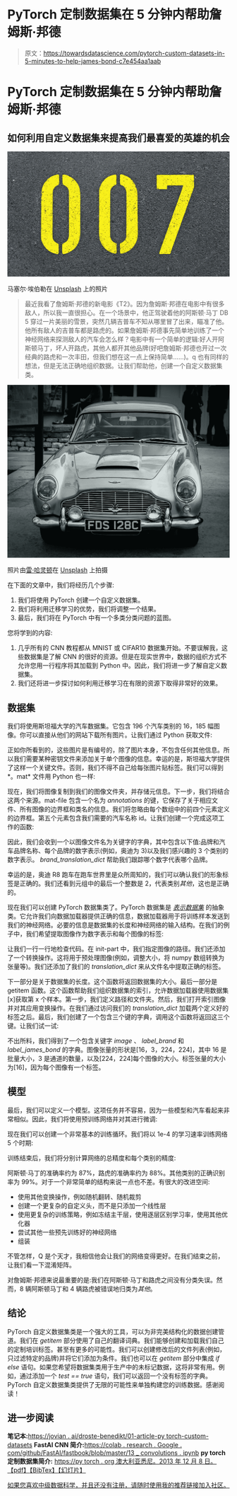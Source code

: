 # PyTorch 定制数据集在 5 分钟内帮助詹姆斯·邦德

> 原文：<https://towardsdatascience.com/pytorch-custom-datasets-in-5-minutes-to-help-james-bond-c7e454aa1aab>

# PyTorch 定制数据集在 5 分钟内帮助詹姆斯·邦德

## 如何利用自定义数据集来提高我们最喜爱的英雄的机会

![](img/23ed67a6f362b4e608a534c0a8b4e8de.png)

马塞尔·埃伯勒在 [Unsplash](https://unsplash.com/s/photos/007?utm_source=unsplash&utm_medium=referral&utm_content=creditCopyText) 上的照片

> 最近我看了詹姆斯·邦德的新电影《T2》。因为詹姆斯·邦德在电影中有很多敌人，所以我一直很担心。在一个场景中，他正驾驶着他的阿斯顿·马丁 DB 5 穿过一片美丽的雪景，突然几辆吉普车不知从哪里冒了出来，瞄准了他。他所有敌人的吉普车都是路虎的。如果詹姆斯·邦德事先简单地训练了一个神经网络来探测敌人的汽车会怎么样？电影中有一个简单的逻辑:好人开阿斯顿马丁，坏人开路虎，其他人都开其他品牌(好吧詹姆斯·邦德也开过一次经典的路虎和一次丰田，但我们想在这一点上保持简单……)。q 也有同样的想法，但是无法正确地组织数据。让我们帮助他，创建一个自定义数据集类。

![](img/604b8900cf5dab6a5ed69c0e03571598.png)

照片由[雷·哈灵顿](https://unsplash.com/@raymondo600?utm_source=unsplash&utm_medium=referral&utm_content=creditCopyText)在 [Unsplash](https://unsplash.com/s/photos/aston-martin?utm_source=unsplash&utm_medium=referral&utm_content=creditCopyText) 上拍摄

在下面的文章中，我们将经历几个步骤:

1.  我们将使用 PyTorch 创建一个自定义数据集。
2.  我们将利用迁移学习的优势，我们将调整一个结果。
3.  最后，我们将在 PyTorch 中有一个多类分类问题的蓝图。

您将学到的内容:

1.  几乎所有的 CNN 教程都从 MNIST 或 CIFAR10 数据集开始。不要误解我，这些数据集是了解 CNN 的很好的资源。但是在现实世界中，数据的组织方式不允许您用一行程序将其加载到 Python 中。因此，我们将进一步了解自定义数据集。
2.  我们还将进一步探讨如何利用迁移学习在有限的资源下取得非常好的效果。

## 数据集

我们将使用斯坦福大学的汽车数据集。它包含 196 个汽车类别的 16，185 幅图像。你可以直接从他们的网站下载所有图片。让我们通过 Python 获取文件:

正如你所看到的，这些图片是有编号的，除了图片本身，不包含任何其他信息。所以我们需要某种密钥文件来添加关于单个图像的信息。幸运的是，斯坦福大学提供了这样一个关键文件。否则，我们不得不自己给每张图片贴标签。我们可以得到*。mat* 文件用 Python 也一样:

现在，我们将图像复制到我们的图像文件夹，并存储元信息。下一步，我们将结合这两个来源。mat-file 包含一个名为 *annotations* 的键，它保存了关于相应文件、所有图像的边界框和类名的信息。我们将忽略由每个数组中的前四个元素定义的边界框。第五个元素包含我们需要的汽车名称 id。让我们创建一个完成这项工作的函数:

因此，我们会收到一个以图像文件名为关键字的字典，其中包含以下值:品牌和汽车品牌名称、每个品牌的数字表示(例如，奥迪为 3)以及我们感兴趣的 3 个类别的数字表示。 *brand_translation_dict* 帮助我们跟踪哪个数字代表哪个品牌。

幸运的是，奥迪 R8 跑车在跑车世界里是众所周知的，我们可以确认我们的形象标签是正确的。我们还看到元组中的最后一个整数是 2，代表类别*其他*，这也是正确的。

现在我们可以创建 PyTorch 数据集类了。PyTorch 数据集是 [*表示数据集*](https://pytorch.org/tutorials/beginner/data_loading_tutorial.html) 的抽象类。它允许我们向数据加载器提供正确的信息，数据加载器用于将训练样本发送到我们的神经网络。必要的信息是数据集的长度和神经网络的输入结构。在我们的例子中，我们希望提取图像作为数字表示和每个图像的标签:

让我们一行一行地检查代码。在 init-part 中，我们指定图像的路径。我们还添加了一个转换操作。这将用于预处理图像(例如，调整大小，将 numpy 数组转换为张量等)。我们还添加了我们的 *translation_dict* 来从文件名中提取正确的标签。

下一部分是关于数据集的长度。这个函数将返回数据集的大小。最后一部分是 getitem 函数。这个函数帮助我们组织数据集的索引，允许数据加载器使用数据集[x]获取第 x 个样本。第一步，我们定义路径和文件夹。然后，我们打开索引图像并对其应用变换操作。在我们通过访问我们的 *translation_dict* 加载两个定义好的标签之后。最后，我们创建了一个包含三个键的字典，调用这个函数将返回这三个键。让我们试一试:

不出所料，我们得到了一个包含关键字 *image* 、 *label_brand* 和 *label_james_bond* 的字典。图像张量的形状是[16，3，224，224]，其中 16 是批量大小，3 是通道的数量，以及[224，224]每个图像的大小。标签张量的大小为[16]，因为每个图像有一个标签。

## 模型

最后，我们可以定义一个模型。这项任务并不容易，因为一些模型和汽车看起来非常相似。因此，我们将使用预训练网络并对其进行微调:

现在我们可以创建一个非常基本的训练循环。我们将以 1e-4 的学习速率训练网络 5 个时期:

训练结束后，我们将分别计算网络的总精度和每个类别的精度:

阿斯顿·马丁的准确率约为 87%，路虎的准确率约为 88%。其他类别的正确识别率为 99%。对于一个非常简单的结构来说一点也不差。有很大的改进空间:

*   使用其他变换操作，例如随机翻转、随机裁剪
*   创建一个更复杂的自定义头，而不是只添加一个线性层
*   使用更复杂的训练策略，例如冻结主干层，使用逐层区别学习率，使用其他优化器
*   尝试其他一些预先训练好的神经网络
*   组装

不管怎样，Q 是个天才，我相信他会让我们的网络变得更好。在我们结束之前，让我们看一下混淆矩阵。

对詹姆斯·邦德来说最重要的是:我们在阿斯顿·马丁和路虎之间没有分类失误。然而，8 辆阿斯顿马丁和 4 辆路虎被错误地归类为*其他*。

## 结论

PyTorch 自定义数据集类是一个强大的工具，可以为非完美结构化的数据创建管道。我们在 *getitem* 部分使用了自己的翻译词典。我们能够创建和加载我们自己的定制培训标签。甚至有更多的可能性。我们可以创建修改后的文件列表(例如，只过滤特定的品牌)并将它们添加为条件。我们也可以在 *getitem* 部分中集成 *if else* 语句。如果您希望将数据集类用于生产中的未标记数据，这将非常有用。例如，通过添加一个 *test == true* 语句，我们可以返回一个没有标签的字典。PyTorch 自定义数据集类提供了无限的可能性来单独构建您的训练数据。感谢阅读！

## 进一步阅读

**笔记本:**[https://jovian . ai/droste-benedikt/01-article-py torch-custom-datasets](https://drive.google.com/file/d/14AuCCmXW-Tjk02NCQONrHouRb2gVEiEw/view?usp=sharing)
**FastAI CNN 简介:**[https://colab . research . Google . com/github/FastAI/fastbook/blob/master/13 _ convolutions . ipynb](https://colab.research.google.com/github/fastai/fastbook/blob/master/13_convolutions.ipynb)
**py torch 定制数据集简介:** [https://py torch . org 澳大利亚悉尼。2013 年 12 月 8 日。](https://pytorch.org/tutorials/beginner/data_loading_tutorial.html) [【pdf】](https://ai.stanford.edu/~jkrause/papers/3drr13.pdf)[【BibTex】](https://ai.stanford.edu/~jkrause/papers/3drr13.bib)[【幻灯片】](https://ai.stanford.edu/~jkrause/papers/3drr_talk.pdf)

[如果您喜欢中级数据科学，并且还没有注册，请随时使用我的推荐链接加入社区。](https://medium.com/@droste.benedikt/membership)